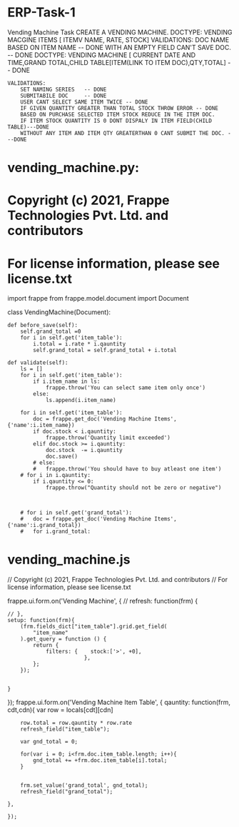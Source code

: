 # ERP-Task-1
Vending Machine Task
					CREATE A VENDING MACHINE.
DOCTYPE: VENDING MACGINE ITEMS [ ITEMV NAME, RATE, STOCK]
	VALIDATIONS:
		DOC NAME BASED ON ITEM NAME		-- DONE
		WITH AN EMPTY FIELD CAN'T SAVE DOC. 	-- DONE
DOCTYPE: VENDING MACHINE [ CURRENT DATE AND TIME,GRAND TOTAL,CHILD TABLE[ITEM(LINK TO ITEM DOC),QTY,TOTAL] -- DONE

	VALIDATIONS:
		SET NAMING SERIES	-- DONE
		SUBMITABILE DOC		-- DONE
		USER CANT SELECT SAME ITEM TWICE -- DONE
		IF GIVEN QUANTITY GREATER THAN TOTAL STOCK THROW ERROR -- DONE
		BASED ON PURCHASE SELECTED ITEM STOCK REDUCE IN THE ITEM DOC.
		IF ITEM STOCK QUANTITY IS 0 DONT DISPALY IN ITEM FIELD(CHILD TABLE)---DONE
		WITHOUT ANY ITEM AND ITEM QTY GREATERTHAN 0 CANT SUBMIT THE DOC. ---DONE
		

vending_machine.py:
====================

# Copyright (c) 2021, Frappe Technologies Pvt. Ltd. and contributors
# For license information, please see license.txt

import frappe
from frappe.model.document import Document

class VendingMachine(Document):

	def before_save(self):
		self.grand_total =0
		for i in self.get('item_table'):
			i.total = i.rate * i.qauntity
			self.grand_total = self.grand_total + i.total

	def validate(self):
		ls = []
		for i in self.get('item_table'):
			if i.item_name in ls:
				frappe.throw('You can select same item only once')
			else:
				ls.append(i.item_name)
		
		for i in self.get('item_table'):
			doc = frappe.get_doc('Vending Machine Items',{'name':i.item_name})
			if doc.stock < i.qauntity:
				frappe.throw('Quantity limit exceeded')
			elif doc.stock >= i.qauntity:
				doc.stock  -= i.qauntity
				doc.save()
			# else:
			# 	frappe.throw('You should have to buy atleast one item')
		# for i in i.qauntity:
			if i.qauntity <= 0:
				frappe.throw("Quantity should not be zero or negative")

			
			
		# for i in self.get('grand_total'):
		# 	doc = frappe.get_doc('Vending Machine Items',{'name':i.grand_total})
		# 	for i.grand_total:
				


vending_machine.js
==================

// Copyright (c) 2021, Frappe Technologies Pvt. Ltd. and contributors
// For license information, please see license.txt

frappe.ui.form.on('Vending Machine', {
	// refresh: function(frm) {
		

		
	// },
	setup: function(frm){
		(frm.fields_dict["item_table"].grid.get_field(
            "item_name"
        ).get_query = function () {
            return {
                filters: {    stock:['>', +0],
                            },
            };
        });
    

	}
    
});
frappe.ui.form.on('Vending Machine Item Table', {
    qauntity: function(frm, cdt,cdn){
    var row = locals[cdt][cdn]
        
        row.total = row.qauntity * row.rate
        refresh_field("item_table");
        
        var gnd_total = 0;
    
        for(var i = 0; i<frm.doc.item_table.length; i++){
            gnd_total += +frm.doc.item_table[i].total;
        }
    
    
        frm.set_value('grand_total', gnd_total);    
        refresh_field("grand_total");
    
    },
    
    });
